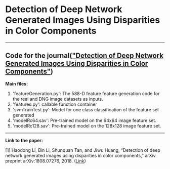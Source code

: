 # Detection of Deep Network Generated Images Using Disparities in Color Components
----------------------------------------------
**Code for the journal(["Detection of Deep Network Generated Images Using Disparities in Color Components"](https://www.semanticscholar.org/paper/Detection-of-Deep-Network-Generated-Images-Using-in-Li-Li/7804949c133d7308d828a94a7944d47c1f0ffe67))**
----------------

**Main files:**
1. 'featureGeneration.py': The 588-D feature feature generation code for the real and DNG image datasets as inputs.
2. 'features.py': callable function container
3. 'svmTrainTest.py': Model for one class classification of the feature set generated
4. 'modelRc64.sav': Pre-trained model on the 64x64 image feature set.
4. 'modelRc128.sav': Pre-trained model on the 128x128 image feature set.
----------------

**Link to the paper:**

[1] Haodong Li, Bin Li, Shunquan Tan, and Jiwu Huang, “Detection of deep network generated images using disparities in
color components,” arXiv preprint arXiv:1808.07276, 2018. ([Link](https://arxiv.org/pdf/1808.07276.pdf))
